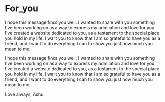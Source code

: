 # For_you
I hope this message finds you well. I wanted to share with you something I've been working on as a way to express my admiration and love for you. I've created a website dedicated to you, as a testament to the special place you hold in my life. I want you to know that I am so grateful to have you as a friend, and I want to do everything I can to show you just how much you mean to me.

I hope this message finds you well. I wanted to share with you something I've been working on as a way to express my admiration and love for you. I've created a website dedicated to you, as a testament to the special place you hold in my life. I want you to know that I am so grateful to have you as a friend, and I want to do everything I can to show you just how much you mean to me.

Love always, Ashu.